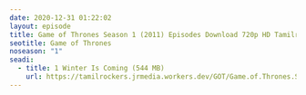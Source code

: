 ```yaml
---
date: 2020-12-31 01:22:02
layout: episode
title: Game of Thrones Season 1 (2011) Episodes Download 720p HD Tamilrockers
seotitle: Game of Thrones
noseason: "1"
seadi:
  - title: 1 Winter Is Coming (544 MB)
    url: https://tamilrockers.jrmedia.workers.dev/GOT/Game.of.Thrones.SEASON.01.S01.COMPLETE.720p.10bit.BluRay.2CH.x265.HEVC-PSA/Game.of.Thrones.S01E01.Winter.Is.Coming.720p.10bit.BluRay.2CH.x265.HEVC-PSA.mkv
---
```

